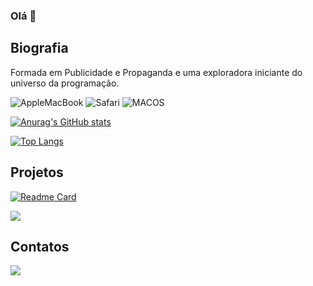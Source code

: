 ### Olá 👋

## Biografia

Formada em Publicidade e Propaganda e uma exploradora iniciante do universo da programação.

![AppleMacBook](https://img.shields.io/badge/Apple-MacBook_Pro_2012-333333?style=for-the-badge&logo=apple&logoColor=white) 
![Safari](https://img.shields.io/badge/Safari-FF1B2D?style=for-the-badge&logo=Safari&logoColor=white)
![MACOS](https://img.shields.io/badge/mac%20os-000000?style=for-the-badge&logo=apple&logoColor=white)

[![Anurag's GitHub stats](https://github-readme-stats.vercel.app/api?username=BQSBarbosa&theme=dark)](https://github.com/anuraghazra/github-readme-stats)

[![Top Langs](https://github-readme-stats.vercel.app/api/top-langs/?username=BQSBarbosa&theme=dark)](https://github.com/anuraghazra/github-readme-stats)

## Projetos

[![Readme Card](https://github-readme-stats.vercel.app/api/pin/?username=BQSBarbosa&repo=certificard&theme=dark)](https://github.com/anuraghazra/github-readme-stats)

[<img src="https://img.shields.io/badge/Codepen-000000?style=for-the-badge&logo=codepen&logoColor=white">](https://codepen.io/b-rbara-barbosa)

## Contatos

[<img src="https://img.shields.io/badge/Microsoft_Outlook-0078D4?style=for-the-badge&logo=microsoft-outlook&logoColor=white">](barbaraqueirozbarbosa@hotmail.com)
